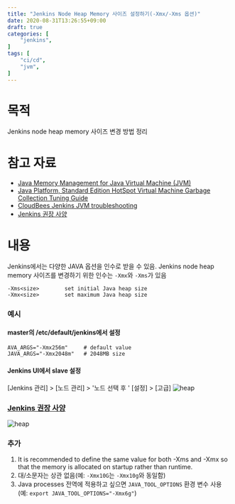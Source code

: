 ```yaml
---
title: "Jenkins Node Heap Memory 사이즈 설정하기(-Xmx/-Xms 옵션)"
date: 2020-08-31T13:26:55+09:00
draft: true
categories: [
    "jenkins",
]
tags: [
    "ci/cd",
    "jvm",
]
---
```


# 목적
Jenkins node heap memory 사이즈 변경 방법 정리

# 참고 자료
* [Java Memory Management for Java Virtual Machine (JVM)](https://betsol.com/java-memory-management-for-java-virtual-machine-jvm/)
* [Java Platform, Standard Edition HotSpot Virtual Machine Garbage Collection Tuning Guide](https://docs.oracle.com/javase/8/docs/technotes/guides/vm/gctuning/ergonomics.html)
* [CloudBees Jenkins JVM troubleshooting](https://docs.cloudbees.com/docs/admin-resources/latest/jvm-troubleshooting/#recommended-options)
* [Jenkins 권장 사양](https://docs.cloudbees.com/docs/admin-resources/latest/jvm-troubleshooting/#suggested-specifications)


# 내용
Jenkins에서는 다양한 JAVA 옵션을 인수로 받을 수 있음.
Jenkins node heap memory 사이즈를 변경하기 위한 인수는 `-Xmx`와 `-Xms`가 있음
```
-Xms<size>        set initial Java heap size
-Xmx<size>        set maximum Java heap size
```

### 예시
#### master의 /etc/default/jenkins에서 설정
```
AVA_ARGS="-Xmx256m"     # default value
JAVA_ARGS="-Xmx2048m"   # 2048MB size
```

#### Jenkins UI에서 slave 설정
[Jenkins 관리] > [노드 관리] > '노드 선택 후 ' [설정] > [고급]
![heap](/images/20200831_jenkins_node_heap_size/args.png)

### [Jenkins 권장 사양](https://docs.cloudbees.com/docs/admin-resources/latest/jvm-troubleshooting/#suggested-specifications)
![heap](/images/20200831_jenkins_node_heap_size/heap.png)

### 추가
1) It is recommended to define the same value for both -Xms and -Xmx so that the memory is allocated on startup rather than runtime.
2) 대/소문자는 상관 없음(예: `-Xmx10G`는 `-Xmx10g`와 동일함)
3) Java processes 전역에 적용하고 싶으면 `JAVA_TOOL_OPTIONS` 환경 변수 사용(예: `export JAVA_TOOL_OPTIONS="-Xmx6g"`)